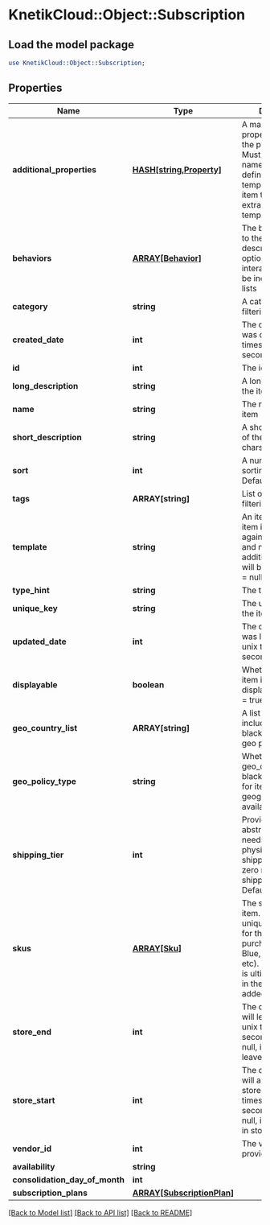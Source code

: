 # KnetikCloud::Object::Subscription

## Load the model package
```perl
use KnetikCloud::Object::Subscription;
```

## Properties
Name | Type | Description | Notes
------------ | ------------- | ------------- | -------------
**additional_properties** | [**HASH[string,Property]**](Property.md) | A map of additional properties, keyed on the property name.  Must match the names and types defined in the template for this item type, or be an extra not from the template | [optional] 
**behaviors** | [**ARRAY[Behavior]**](Behavior.md) | The behaviors linked to the item, describing various options and interactions. May not be included in item lists | [optional] 
**category** | **string** | A category for filtering items | [optional] 
**created_date** | **int** | The date the item was created, unix timestamp in seconds | [optional] 
**id** | **int** | The id of the item | [optional] 
**long_description** | **string** | A long description of the item | [optional] 
**name** | **string** | The name of the item | 
**short_description** | **string** | A short description of the item, max 255 chars | [optional] 
**sort** | **int** | A number to use in sorting items.  Default 500 | [optional] 
**tags** | **ARRAY[string]** | List of tags used for filtering items | [optional] 
**template** | **string** | An item template this item is validated against.  May be null and no validation of additional_properties will be done.  Default &#x3D; null | [optional] 
**type_hint** | **string** | The type of the item | 
**unique_key** | **string** | The unique key for the item | [optional] 
**updated_date** | **int** | The date the item was last updated, unix timestamp in seconds | [optional] 
**displayable** | **boolean** | Whether or not the item is currently displayable.  Default &#x3D; true | [optional] 
**geo_country_list** | **ARRAY[string]** | A list of country ID to include in the blacklist/whitelist geo policy | [optional] 
**geo_policy_type** | **string** | Whether to use the geo_country_list as a black list or white list for item geographical availability | [optional] 
**shipping_tier** | **int** | Provides the abstract shipping needs if this item is physical and can be shipped.  A value of zero means no shipping needed.  Default &#x3D; 0 | [optional] 
**skus** | [**ARRAY[Sku]**](Sku.md) | The skus for the item. Each defines a unique configuration for the item to be purchased (Large-Blue, Small-Green, etc). These are what is ultimately selected in the store and added to the cart | 
**store_end** | **int** | The date the item will leave the store, unix timestamp in seconds.  If set to null, item will never leave the store | [optional] 
**store_start** | **int** | The date the item will appear in the store, unix timestamp in seconds.  If set to null, item will appear in store immediately | [optional] 
**vendor_id** | **int** | The vendor who provides the item | 
**availability** | **string** |  | [optional] 
**consolidation_day_of_month** | **int** |  | [optional] 
**subscription_plans** | [**ARRAY[SubscriptionPlan]**](SubscriptionPlan.md) |  | [optional] 

[[Back to Model list]](../README.md#documentation-for-models) [[Back to API list]](../README.md#documentation-for-api-endpoints) [[Back to README]](../README.md)


